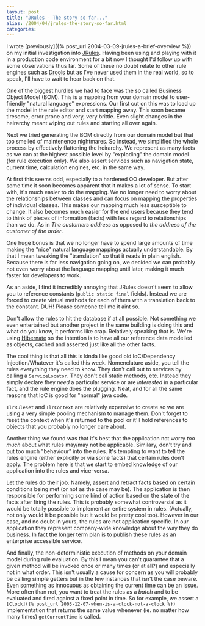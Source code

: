 ```yaml
---
layout: post
title: "JRules - The story so far..."
alias: /2004/04/jrules-the-story-so-far.html
categories:
---
```

I wrote [previously]({% post_url 2004-03-09-jrules-a-brief-overview %}) on my initial investigation into [JRules](http://www.ilog.com/products/jrules/). Having been using and playing with it in a production code environment for a bit now I thought I'd follow up with some observations thus far. Some of these no doubt relate to other rule engines such as [Drools](http://drools.`haus.org/) but as I've never used them in the real world, so to speak, I'll have to wait to hear back on that.

One of the biggest hurdles we had to face was the so called Business Object Model (BOM). This is a mapping from your domain model to user-friendly "natural language" expressions. Our first cut on this was to load up the model in the rule editor and start mapping away. This soon became tiresome, error prone and very, very brittle. Even slight changes in the heirarchy meant wiping out rules and starting all over again.

Next we tried generating the BOM directly from our domain model but that too smelled of maintenence nightmares. So instead, we simplified the whole process by effectively flattening the heirarchy. We represent as many facts as we can at the highest possible level by "exploding" the domain model (for rule execution only). We also assert services such as navigation state, current time, calculation engines, etc. in the same way.

At first this seems odd, especially to a hardened OO developer. But after some time it soon becomes apparent that it makes a lot of sense. To start with, it's much easier to do the mapping. We no longer need to worry about the relationships between classes and can focus on mapping the properties of individual classes. This makes our mapping much less susceptible to change. It also becomes much easier for the end users because they tend to think of pieces of information (facts) with less regard to relationships than we do. As in _The customers address_ as opposed to _the address of the customer of the order_.

One huge bonus is that we no longer have to spend large amounts of time making the "nice" natural language mappings actually understandable. By that I mean tweaking the "translation" so that it reads in plain english. Because there is far less navigation going on, we decided we can probably not even worry about the language mapping until later, making it much faster for developers to work.

As an aside, I find it incredibly annoying that JRules doesn't seem to allow you to reference constants (`public static final` fields). Instead we are forced to create virtual methods for each of them with a translation back to the constant. DUH! Please someone tell me it aint so.

Don't allow the rules to hit the database if at all possible. Not something we even entertained but another project in the same building is doing this and what do you know, it performs like crap. Relatively speaking that is. We're using [Hibernate](http://www.hibernate.org) so the intention is to have all our reference data modelled as objects, cached and asserted just like all the other facts.

The cool thing is that all this is kinda like good old IoC/Dependency Injection/Whatever it's called this week. Nomenclature aside, you tell the rules everything they need to know. They don't call out to services by calling a `ServiceLocator`. They don't call static methods, etc. Instead they simply declare they _need_ a particular service or are _interested_ in a particular fact, and the rule engine does the plugging. Neat, and for all the same reasons that IoC is good for "normal" java code.

`IlrRuleset` and `IlrContext` are relatively expensive to create so we are using a very simple pooling mechanism to manage them. Don't forget to reset the context when it's returned to the pool or it'll hold references to objects that you probably no longer care about.

Another thing we found was that it's best that the application not worry _too much_ about what rules may/may not be applicable. Similary, don't try and put too much "behaviour" into the rules. It's tempting to want to tell the rules engine (either explicitly or via some facts) that certain rules don't apply. The problem here is that we start to embed knowledge of our application into the rules and vice-versa.

Let the rules do their job. Namely, assert and retract facts based on certain conditions being met (or not as the case may be). The application is then responsible for performing some kind of action based on the state of the facts after firing the rules. This is probably somewhat controversial as it would be totally possible to implement an entire system in rules. (Actually, not only would it be possible but it would be pretty cool too). However in our case, and no doubt in yours, the rules are not application specific. In our application they represent company-wide knowledge about the way they do business. In fact the longer term plan is to publish these rules as an enterprise accessible service.

And finally, the non-deterministic execution of methods on your domain model during rule evaluation. By this I mean you can't guarantee that a given method will be invoked once or many times (or at all?) and especially not in what order. This isn't usually a cause for concern as you will probably be calling simple getters but in the few instances that isn't the case beware. Even something as innocuous as obtaining the current time can be an issue. More often than not, you want to treat the rules as a _batch_ and to be evaluated and fired against a fixed point in time. So for example, we assert a `[Clock]({% post_url 2003-12-07-when-is-a-clock-not-a-clock %})` implementation that returns the same value whenever (ie. no matter how many times) `getCurrentTime` is called.
